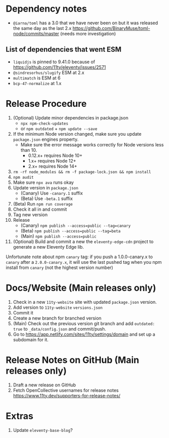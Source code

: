 # Dependency notes

- `@iarna/toml` has a 3.0 that we have never been on but it was released the same day as the last 2.x https://github.com/BinaryMuse/toml-node/commits/master (needs more investigation)

## List of dependencies that went ESM

- `liquidjs` is pinned to 9.41.0 because of https://github.com/11ty/eleventy/issues/2571
- `@sindresorhus/slugify` ESM at 2.x
- `multimatch` is ESM at 6
- `bcp-47-normalize` at 1.x

# Release Procedure

1. (Optional) Update minor dependencies in package.json
   - `npx npm-check-updates`
   - or `npm outdated` + `npm update --save`
1. If the minimum Node version changed, make sure you update `package.json` engines property.
   - Make sure the error message works correctly for Node versions less than 10.
     - 0.12.x+ requires Node 10+
     - 1.x+ requires Node 12+
     - 2.x+ requires Node 14+
1. `rm -rf node_modules && rm -f package-lock.json && npm install`
1. `npm audit`
1. Make sure `npx ava` runs okay
1. Update version in `package.json`
   - (Canary) Use `-canary.1` suffix
   - (Beta) Use `-beta.1` suffix
1. (Beta) Run `npm run coverage`
1. Check it all in and commit
1. Tag new version
1. Release
   - (Canary) `npm publish --access=public --tag=canary`
   - (Beta) `npm publish --access=public --tag=beta`
   - (Main) `npm publish --access=public`
1. (Optional) Build and commit a new the `eleventy-edge-cdn` project to generate a new Eleventy Edge lib.

Unfortunate note about npm `canary` tag: if you push a 1.0.0-canary.x to `canary` after a `2.0.0-canary.x`, it will use the last pushed tag when you npm install from `canary` (not the highest version number)

# Docs/Website (Main releases only)

1. Check in a new `11ty-website` site with updated `package.json` version.
1. Add version to `11ty-website` `versions.json`
1. Commit it
1. Create a new branch for branched version
1. (Main) Check out the previous version git branch and add `outdated: true` to `_data/config.json` and commit/push.
1. Go to https://app.netlify.com/sites/11ty/settings/domain and set up a subdomain for it.

# Release Notes on GitHub (Main releases only)

1. Draft a new release on GitHub
1. Fetch OpenCollective usernames for release notes https://www.11ty.dev/supporters-for-release-notes/

# Extras

1. Update `eleventy-base-blog`?
